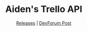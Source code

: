 <div align=center>
  
  # Aiden's Trello API
  [Releases](https://github.com/Aiden-12114/TrelloAPI/releases) | [DevForum Post](https://devforum.roblox.com/t/aidens-trello-api-v2-beta-0-1/985025)
  
</div>
